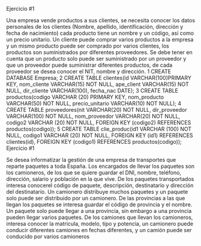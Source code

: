 Ejercicio #1

Una empresa vende productos a sus clientes, se necesita conocer los datos personales de los clientes (Nombre, apellido, identificación, dirección y fecha de nacimiento) cada producto tiene un nombre y un código, así como un  precio unitario. Un cliente puede comprar varios productos a la empresa y un mismo producto puede ser comprado por varios clientes, los productos son suministrados por diferentes proveedores. Se debe tener en cuenta que un producto solo puede ser suministrado por un proveedor y que un proveedor puede suministrar diferentes productos, de cada proveedor se desea conocer el NIT, nombre y dirección. 
1 CREATE DATABASE Empresa;
2 CREATE TABLE clientes(id VARCHAR(100)PRIMARY KEY, nom_cliente VARCHAR(15) NOT NULL, ape_client VARCHAR(15) NOT NULL, dir_cliente VARCHAR(100), fecha_nac DATE);
3 CREATE TABLE productos(codigo VARCHAR (20) PRIMARY KEY, nom_producto VARCHAR(50) NOT NULL, precio_unitario VARCHAR(10) NOT NULL);
4 CREATE TABLE proveedores(nit VARCHAR(20) NOT NULL, dir_proveedor VARCHAR(100) NOT NULL, nom_proveedor VARCHAR(20) NOT NULL, codigo2 VARCHAR (20) NOT NULL, FOREIGN KEY   (codigo2) REFERENCES productos(codigo));
5 CREATE TABLE clie_produc(id1 VARCHAR (100) NOT NULL, codigo1 VARCHAR (20) NOT NULL, FOREIGN KEY (id1) REFERENCES clientes(id), FOREIGN KEY (codigo1) REFERENCES        productos(codigo));
Ejercicio #1

Se desea informatizar la gestión de una empresa de transportes que reparte paquetes  a toda España. Los encargados de llevar los paquetes son los camioneros, de los que se quiere guardar el DNI, nombre, teléfono, dirección, salario y población en la que vive. De los paquetes transportados interesa conocerel código de paquete, descripción, destinatario y dirección del destinatario. Un camionero distribuye muchos paquetes y un paquete solo puede ser distribuido por un camionero. De las provincias a las que llegan los paquetes se interesa guardar el código de provincia y el nombre. Un paquete solo puede llegar a una provincia, sin embargo a una provincia pueden llegar varios paquetes. De los camiones que llevan los camioneros, interesa conocer la matricula, modelo, tipo y potencia, un camionero puede conducir diferentes camiones en fechas diferentes, y un camión puede ser conducido por varios camioneros
